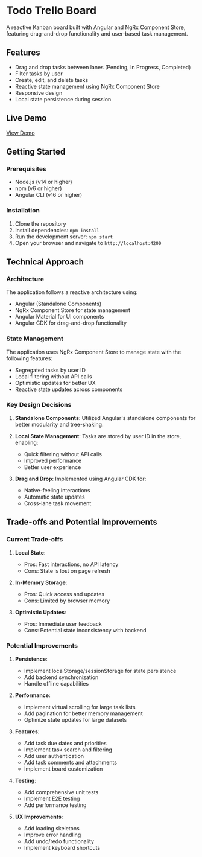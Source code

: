 # Todo Trello Board

A reactive Kanban board built with Angular and NgRx Component Store, featuring drag-and-drop functionality and user-based task management.

## Features

- Drag and drop tasks between lanes (Pending, In Progress, Completed)
- Filter tasks by user
- Create, edit, and delete tasks
- Reactive state management using NgRx Component Store
- Responsive design
- Local state persistence during session

## Live Demo

[View Demo](https://sonia02goplani.github.io/todo-trello-board)

## Getting Started

### Prerequisites

- Node.js (v14 or higher)
- npm (v6 or higher)
- Angular CLI (v16 or higher)

### Installation

1. Clone the repository
2. Install dependencies: `npm install`
3. Run the development server: `npm start`
4. Open your browser and navigate to `http://localhost:4200`

## Technical Approach

### Architecture

The application follows a reactive architecture using:
- Angular (Standalone Components)
- NgRx Component Store for state management
- Angular Material for UI components
- Angular CDK for drag-and-drop functionality

### State Management

The application uses NgRx Component Store to manage state with the following features:
- Segregated tasks by user ID
- Local filtering without API calls
- Optimistic updates for better UX
- Reactive state updates across components

### Key Design Decisions

1. **Standalone Components**: Utilized Angular's standalone components for better modularity and tree-shaking.

2. **Local State Management**: Tasks are stored by user ID in the store, enabling:
   - Quick filtering without API calls
   - Improved performance
   - Better user experience

3. **Drag and Drop**: Implemented using Angular CDK for:
   - Native-feeling interactions
   - Automatic state updates
   - Cross-lane task movement

## Trade-offs and Potential Improvements

### Current Trade-offs

1. **Local State**: 
   - Pros: Fast interactions, no API latency
   - Cons: State is lost on page refresh

2. **In-Memory Storage**:
   - Pros: Quick access and updates
   - Cons: Limited by browser memory

3. **Optimistic Updates**:
   - Pros: Immediate user feedback
   - Cons: Potential state inconsistency with backend

### Potential Improvements

1. **Persistence**:
   - Implement localStorage/sessionStorage for state persistence
   - Add backend synchronization
   - Handle offline capabilities

2. **Performance**:
   - Implement virtual scrolling for large task lists
   - Add pagination for better memory management
   - Optimize state updates for large datasets

3. **Features**:
   - Add task due dates and priorities
   - Implement task search and filtering
   - Add user authentication
   - Add task comments and attachments
   - Implement board customization

4. **Testing**:
   - Add comprehensive unit tests
   - Implement E2E testing
   - Add performance testing

5. **UX Improvements**:
   - Add loading skeletons
   - Improve error handling
   - Add undo/redo functionality
   - Implement keyboard shortcuts



    